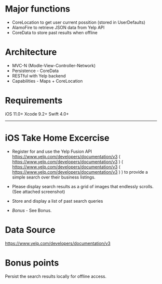 # Major functions
- CoreLocation to get user current possition (stored in UserDefaults)
- AlamoFire to retrieve JSON data from Yelp API
- CoreData to store past results when offline

# Architecture
- MVC-N (Modle-View-Controller-Network)
- Persistence - CoreData
- RESTful with Yelp backend
- Capabilities - Maps + CoreLocation

# Requirements
iOS 11.0+
Xcode 9.2+
Swift 4.0+


---------------------------------------------------------------------------------
# iOS Take Home Excercise

* Register for and use the Yelp Fusion API https://www.yelp.com/developers/documentation/v3 ( https://www.yelp.com/developers/documentation/v3 ) ( https://www.yelp.com/developers/documentation/v3 ( https://www.yelp.com/developers/documentation/v3 ) ) to provide a simple search over their business listings.

* Please display search results as a grid of images that endlessly scrolls. (See attached screenshot)

* Store and display a list of past search queries

* *Bonus* - See Bonus.

# Data Source

https://www.yelp.com/developers/documentation/v3


# Bonus points

Persist the search results locally for offline access.

